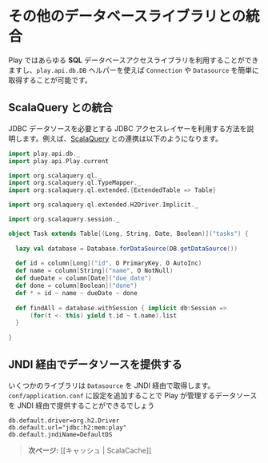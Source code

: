 <!-- translated -->
<!--
# Integrating with other database libraries
-->
# その他のデータベースライブラリとの統合

<!--
You can use any **SQL** database access library you like with Play, and easily retrieve either a `Connection` or a `Datasource` from the `play.api.db.DB` helper.
-->
Play ではあらゆる **SQL** データベースアクセスライブラリを利用することができますし、`play.api.db.DB` ヘルパーを使えば `Connection` や `Datasource` を簡単に取得することが可能です。

<!--
## Integrating with ScalaQuery
-->
## ScalaQuery との統合

<!--
From here you can integrate any JDBC access layer that needs a JDBC data source. For example, to integrate with [ScalaQuery](https://github.com/szeiger/scala-query):
-->
JDBC データソースを必要とする JDBC アクセスレイヤーを利用する方法を説明します。例えば、[ScalaQuery](https://github.com/szeiger/scala-query) との連携は以下のようになります。

```scala
import play.api.db._
import play.api.Play.current

import org.scalaquery.ql._
import org.scalaquery.ql.TypeMapper._
import org.scalaquery.ql.extended.{ExtendedTable => Table}

import org.scalaquery.ql.extended.H2Driver.Implicit._ 

import org.scalaquery.session._

object Task extends Table[(Long, String, Date, Boolean)]("tasks") {
    
  lazy val database = Database.forDataSource(DB.getDataSource())
  
  def id = column[Long]("id", O PrimaryKey, O AutoInc)
  def name = column[String]("name", O NotNull)
  def dueDate = column[Date]("due_date")
  def done = column[Boolean]("done")
  def * = id ~ name ~ dueDate ~ done
  
  def findAll = database.withSession { implicit db:Session =>
      (for(t <- this) yield t.id ~ t.name).list
  }
  
}
```

<!--
## Exposing the datasource through JNDI
-->
## JNDI 経由でデータソースを提供する

<!--
Some libraries expect to retrieve the `Datasource` reference from JNDI. You can expose any Play managed datasource via JNDI by adding this configuration in `conf/application.conf`:
-->
いくつかのライブラリは `Datasource` を JNDI 経由で取得します。`conf/application.conf` に設定を追加することで Play が管理するデータソースを JNDI 経由で提供することができるでしょう

```
db.default.driver=org.h2.Driver
db.default.url="jdbc:h2:mem:play"
db.default.jndiName=DefaultDS
```

<!--
> **Next:** [[Using the Cache | ScalaCache]]
-->
> **次ページ:** [[キャッシュ | ScalaCache]]

